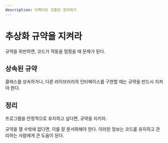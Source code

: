 ```yaml
---
description: 이펙티브 코틀린 정리하기
---
```


# 추상화 규약을 지켜라

규약을 위반하면, 코드가 작동을 멈췄을 때 문제가 된다.

## 상속된 규약

클래스를 상속하거나, 다른 라이브러리의 인터페이스를 구현할 때는 규약을 반드시 지켜야 한다.

## 정리

프로그램을 안정적으로 유지하고 싶다면, 규약을 지키자.

규약을 깰 수밖에 없다면, 이를 잘 문서화해야 한다. 이러한 정보는 코드를 유지하고 관리하는 사람에게 큰 도움이 된다.